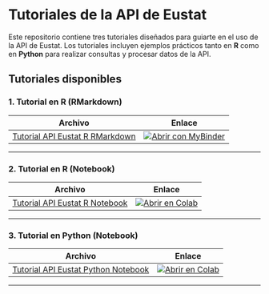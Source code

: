 # Tutoriales de la API de Eustat

Este repositorio contiene tres tutoriales diseñados para guiarte en el uso de la API de Eustat. Los tutoriales incluyen ejemplos prácticos tanto en **R** como en **Python** para realizar consultas y procesar datos de la API.

## Tutoriales disponibles

### 1. Tutorial en R (RMarkdown)
| Archivo                                                                                         | Enlace                                                                                                         |
|------------------------------------------------------------------------------------------------|---------------------------------------------------------------------------------------------------------------|
| [Tutorial API Eustat R RMarkdown](Tutorial_API_Eustat_R.Rmd)                                   | [![Abrir con MyBinder](https://mybinder.org/badge_logo.svg)](https://notebooks.gesis.org/binder/v2/gh/uxue-sudupe/tutorial-api-eustat/main?urlpath=rstudio) |

---

### 2. Tutorial en R (Notebook)
| Archivo                                                                                         | Enlace                                                                                                         |
|------------------------------------------------------------------------------------------------|---------------------------------------------------------------------------------------------------------------|
| [Tutorial API Eustat R Notebook](Tutorial_API_Eustat_R.ipynb)                                  | [![Abrir en Colab](https://colab.research.google.com/assets/colab-badge.svg)](https://colab.research.google.com/github/uxue-sudupe/tutorial-api-eustat/blob/main/Tutorial_API_Eustat_R.ipynb) |

---

### 3. Tutorial en Python (Notebook)
| Archivo                                                                                         | Enlace                                                                                                         |
|------------------------------------------------------------------------------------------------|---------------------------------------------------------------------------------------------------------------|
| [Tutorial API Eustat Python Notebook](Tutorial_API_Eustat_Python.ipynb)                        | [![Abrir en Colab](https://colab.research.google.com/assets/colab-badge.svg)](https://colab.research.google.com/github/uxue-sudupe/tutorial-api-eustat/blob/main/Tutorial_API_Eustat_Python.ipynb) |

---
